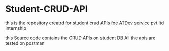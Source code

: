# Student-CRUD-API
this is the repository creatrd for student crud APIs foe ATDev service pvt ltd Internship

this Source code contains the CRUD APIs on student DB
All the apis are tested on postman
